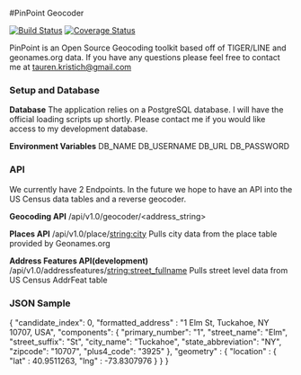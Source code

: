 #PinPoint Geocoder 

[![Build Status](https://travis-ci.org/taurenk/PinPoint-Geocoder-Python.svg?branch=master)](https://travis-ci.org/taurenk/PinPoint-Geocoder-Python)
[![Coverage Status](https://coveralls.io/repos/github/taurenk/PinPoint-Geocoder-Python/badge.svg?branch=master)](https://coveralls.io/github/taurenk/PinPoint-Geocoder-Python?branch=master)

PinPoint is an Open Source Geocoding toolkit based off of TIGER/LINE and geonames.org data.
If you have any questions please feel free to contact me at tauren.kristich@gmail.com

### Setup and Database
**Database**
The application relies on a PostgreSQL database. I will have the official loading scripts up shortly. Please contact me if you 
would like access to my development database. 

**Environment Variables**
DB_NAME 
DB_USERNAME
DB_URL
DB_PASSWORD

### API
We currently have 2 Endpoints. In the future we hope to have an API into the US Census data tables and a reverse geocoder. 

**Geocoding API** 
/api/v1.0/geocoder/<address_string>

**Places API** 
/api/v1.0/place/<string:city>
Pulls city data from the place table provided by Geonames.org

**Address Features API(development)**
/api/v1.0/addressfeatures/<string:street_fullname>
Pulls street level data from US Census AddrFeat table

### JSON Sample
{
    "candidate_index": 0,
    "formatted_address" : "1 Elm St, Tuckahoe, NY 10707, USA",
    "components": {
        "primary_number": "1",
        "street_name": "Elm",
        "street_suffix": "St",
        "city_name": "Tuckahoe",
        "state_abbreviation": "NY",
        "zipcode": "10707",
        "plus4_code": "3925"
    },
    "geometry" : {
        "location" : {
            "lat" : 40.9511263,
            "lng" : -73.8307976
        }
    }
}


